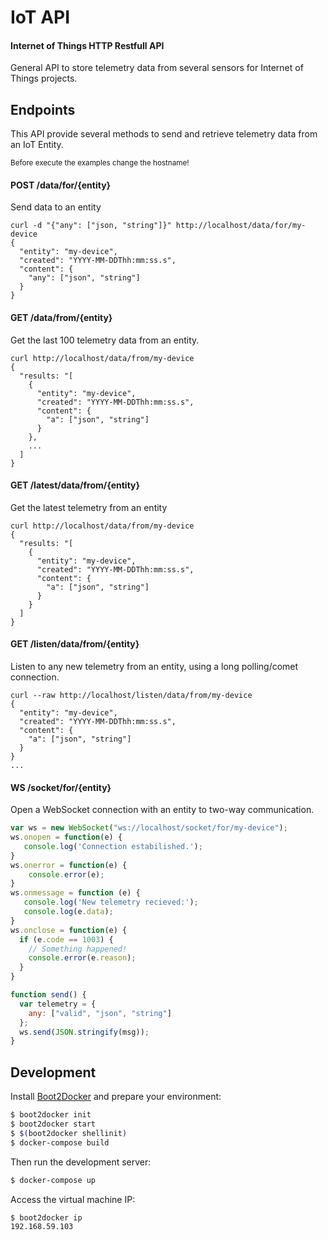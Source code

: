 IoT API
=======

#### Internet of Things HTTP Restfull API

General API to store telemetry data from several sensors for Internet of Things projects.

Endpoints
---------

This API provide several methods to send and retrieve telemetry data from an IoT Entity.

<small>Before execute the examples change the hostname!</small>

#### POST  /data/for/{entity}
Send data to an entity

```
curl -d "{"any": ["json, "string"]}" http://localhost/data/for/my-device
{
  "entity": "my-device",
  "created": "YYYY-MM-DDThh:mm:ss.s",
  "content": {
    "any": ["json", "string"]
  }
}
```

#### GET   /data/from/{entity}
Get the last 100 telemetry data from an entity.

```
curl http://localhost/data/from/my-device
{
  "results: "[
    {
      "entity": "my-device",
      "created": "YYYY-MM-DDThh:mm:ss.s",
      "content": {
        "a": ["json", "string"]
      }
    },
    ...
  ]
}
```

#### GET   /latest/data/from/{entity}
Get the latest telemetry from an entity

```
curl http://localhost/data/from/my-device
{
  "results: "[
    {
      "entity": "my-device",
      "created": "YYYY-MM-DDThh:mm:ss.s",
      "content": {
        "a": ["json", "string"]
      }
    }
  ]
}
```

#### GET   /listen/data/from/{entity}
Listen to any new telemetry from an entity, using a long polling/comet connection.

```
curl --raw http://localhost/listen/data/from/my-device
{
  "entity": "my-device",
  "created": "YYYY-MM-DDThh:mm:ss.s",
  "content": {
    "a": ["json", "string"]
  }
}
...
```


#### WS    /socket/for/{entity}
Open a WebSocket connection with an entity to two-way communication.

```js
var ws = new WebSocket("ws://localhost/socket/for/my-device");
ws.onopen = function(e) {
   console.log('Connection estabilished.');
}
ws.onerror = function(e) {
    console.error(e);
}
ws.onmessage = function (e) {
   console.log('New telemetry recieved:');
   console.log(e.data);
}
ws.onclose = function(e) {
  if (e.code == 1003) {
    // Something happened!
    console.error(e.reason);
  }
}

function send() {
  var telemetry = {
    any: ["valid", "json", "string"]
  };
  ws.send(JSON.stringify(msg));
}
```

Development
-----------

Install [Boot2Docker](http://boot2docker.io/) and prepare your environment:

```bash
$ boot2docker init
$ boot2docker start
$ $(boot2docker shellinit)
$ docker-compose build
```

Then run the development server:

```bash
$ docker-compose up
```

Access the virtual machine IP:

```
$ boot2docker ip
192.168.59.103
```
